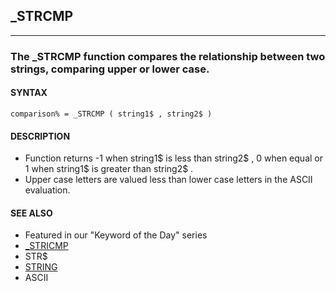 ## _STRCMP
---

### The _STRCMP function compares the relationship between two strings, comparing upper or lower case.

#### SYNTAX

`comparison% = _STRCMP ( string1$ , string2$ )`

#### DESCRIPTION
* Function returns -1 when string1$ is less than string2$ , 0 when equal or 1 when string1$ is greater than string2$ .
* Upper case letters are valued less than lower case letters in the ASCII evaluation.


#### SEE ALSO
* Featured in our "Keyword of the Day" series
* [_STRICMP](./_STRICMP.md)
* STR$
* [STRING](./STRING.md)
* ASCII
